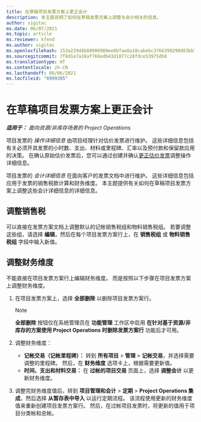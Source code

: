 ```yaml
---
title: 在草稿项目发票方案上更正会计
description: 本主题说明了如何在草稿发票方案上调整与会计相关的信息。
author: sigitac
ms.date: 06/07/2021
ms.topic: article
ms.reviewer: kfend
ms.author: sigitac
ms.openlocfilehash: 153a239d4b88906909ee0bfae8a18cabebc3766399290d83bb79f5d6375a942c
ms.sourcegitcommit: 7f8d1e7a16af769adb43d1877c28fdce53975db8
ms.translationtype: HT
ms.contentlocale: zh-CN
ms.lasthandoff: 08/06/2021
ms.locfileid: "6999305"
---
```

# <a name="correct-the-accounting-on-draft-project-invoice-proposals"></a>在草稿项目发票方案上更正会计

_**适用于：** 面向资源/非库存场景的 Project Operations_

项目发票的 *操作详细信息* 由项目经理针对估价发票进行维护。 这些详细信息包括有关必须开具发票的小时数、支出、材料或里程碑、汇率以及预付款和保留款应用的决策。 在确认原始估价发票后，您可以通过创建并确认[更正估价发票](../proforma-invoicing/corrective-invoices.md)调整操作详细信息。

项目发票的 *会计详细信息* 在面向客户的发票文档中进行维护。 这些详细信息包括应用于发票的销售税款计算和财务维度。 本主题提供有关如何在草稿项目发票方案上调整这些会计详细信息的详细信息。

## <a name="adjust-sales-tax"></a>调整销售税

可以直接在发票方案文档上调整默认的记帐销售税组和物料销售税组。 若要调整这些组，请选择 **编辑**，然后在每个项目发票方案行上，在 **销售税组** 或 **物料销售税组** 字段中输入新值。

## <a name="adjust-financial-dimensions"></a>调整财务维度

不能直接在项目发票方案行上编辑财务维度。 而是按照以下步骤在项目发票方案上调整财务维度。

1. 在项目发票方案上，选择 **全部删除** 以删除项目发票方案行。

    > [!NOTE]
    > **全部删除** 按钮仅在系统管理员在 **功能管理** 工作区中启用 **在针对基于资源/非库存的方案使用 Project Operations 时删除发票方案行** 功能后才可用。

2. 调整财务维度：

    - **记帐交易（记帐里程碑）：** 转到 **所有项目** \> **管理** \> **记帐交易**，并选择需要调整的里程碑。 然后，在 **财务维度** 选项卡上，根据需要更新值。
    - **时间、支出和材料交易：** 在 **过帐的项目交易** 页面上，选择 **调整会计** 以更新财务维度。

3. 调整完财务维度值后，转到 **项目管理和会计** \> **定期** \> **Project Operations 集成**，然后选择 **从暂存表中导入** 以运行定期流程。 该流程使用更新的财务维度值来重新创建项目发票方案行。 然后，在过帐项目发票时，将更新的值用于项目分类帐和总帐。
